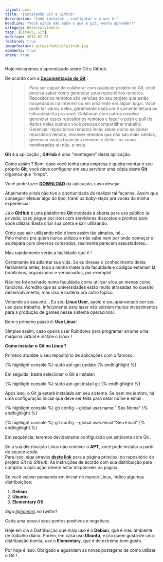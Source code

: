 ```yaml
---
layout: post
title: "Instalando Git e Github"
description: "Como instalar , configurar e o que é."
headline: "Você ainda não sabe o que é git, venha aprender!"
category: Desenvolvimento
tags: [GitHub, Git]
modified: 2016-02-01
featured: true
imagefeature: gitegithub/gitgithub.jpg
comments: true
share: true
---
```


Hoje iniciaremos o aprendizado sobre Git e Github.

De acordo com a **[Documentação do Git](https://git-scm.com/book/pt-br/v1/Git-Essencial-Trabalhando-com-Remotos)** :

> >Para ser capaz de colaborar com qualquer projeto no Git, você precisa saber como gerenciar seus repositórios remotos. Repositórios remotos são versões do seu projeto que estão hospedados na Internet ou em uma rede em algum lugar. Você pode ter vários deles, geralmente cada um é somente leitura ou leitura/escrita pra você. Colaborar com outros envolve gerenciar esses repositórios remotos e fazer o push e pull de dados neles quando você precisa compartilhar trabalho. Gerenciar repositórios remotos inclui saber como adicionar repositório remoto, remover remotos que não são mais válidos, gerenciar vários branches remotos e defini-los como monitorados ou não, e mais.

**Git** é a aplicação , **GitHub** é uma "montagem" desta aplicação.

Como assim ?
Bom, caso você tenha uma empresa e queira montar o seu próprio **Git**, você deve configurar em seu servidor uma cópia deste **Git** digamos que "limpo".

Você pode fazer **[DOWNLOAD](https://git-scm.com/downloads)**
 da aplicação, caso desejar.

Atualmente ainda não tive a oportunidade de realizar tal façanha. Assim que conseguir efetuar algo do tipo, trarei os *baby-steps* pra vocês da minha experiência.

Já o **GitHub** é uma plataforma **Git** montada e aberta para uso público (e privado, caso pague por isto) com servidores dispostos e prontos para você utilizar.
Basta criar sua conta e sair utilizando.

Creio que sair utilizando não é bem assim tão simples, né...  
Pelo menos pra quem nunca utilizou e não sabe nem por onde começar e se depara com  diversos comandos, realmente parecem assustadores...  

Mas rapidamente verão a facilidade que é !

Certamente irá adiantar sua vida. Se eu tivesse o conhecimento desta ferramenta antes, toda a minha matéria da faculdade e códigos estariam lá, bonitinhos, organizados e versionados, por exemplo!

Não me foi ensinado numa faculdade como utilizar e/ou ao menos como funciona. Acredito que as universidades estão muito atrasadas no quesito desenvolvimento, mas isso é matéria pra outro tópico.

Voltando ao assunto... Eu sou **Linux User**, apoio e sou apaixonado por seu uso para trabalho. Infelizmente para lazer não existem muitos investimentos para a produção de games nesse sistema operacional.

Bom o primeiro passo é: **Use Linux**!

Simples assim, caso queira usar Ruindows para programar arrume uma máquina virtual e instale o Linux !

**Como instalar o Git no Linux ?**

Primeiro atualize o seu repositório de aplicações com o famoso:

{% highlight console %}
sudo apt-get update
{% endhighlight %}

Em seguida, basta selecionar o Git e instalar:

{% highlight console %}
sudo apt-get install git
{% endhighlight %}

Após isso, o Git já estará instalado em seu sistema. Se bem me lembro, há uma configuração inicial que deve ser feita para setar nome e email :

{% highlight console %}
git config --global user.name " Seu Nome"
{% endhighlight %}

{% highlight console %}
git config --global user.email "Seu Email"
{% endhighlight %}

Em sequência, teremos devidamente configurado um ambiente com Git .


Se a sua distribuição Linux não contiver o **APT**, você pode instalar a partir do *source-code*.  
Para isso, siga através **[deste link](https://github.com/git/git)** para a página principal do repositório do projeto *Git* no *GitHub*. As instruções de acordo com sua distribuição para compilar a aplicação devem estar disponíveis na página.

Se você estiver pensando em iniciar no mundo Linux, indico algumas distribuições:  
1. **Debian**  
2. **Ubuntu**  
3. **Elementary OS**  

*Siga [@jhoemrs](http://www.twitter.com/jhoemrs) no twitter!*

Cada uma possui seus pontos positivos e negativos.


Hoje em dia a Distribuição que mais uso é o **Debian**, que é meu ambiente de trabalho diário.
Porém, em casa uso **Ubuntu**, e pra quem gosta de uma distribuição bonita, use o **Elementary**, que é de extremo bom gosto.

Por hoje é isso. Obrigado e aguardem as novas postagens de como utilizar o Git !
